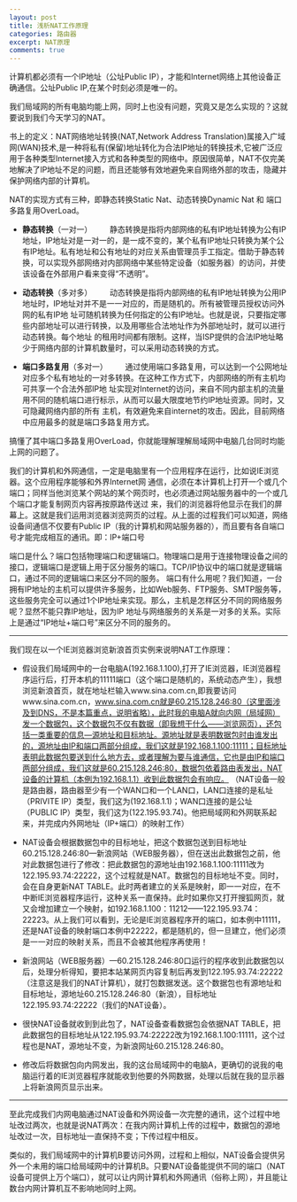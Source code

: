 ```yaml
---
layout: post
title: 浅析NAT工作原理
categories: 路由器
excerpt: NAT原理
comments: true
---
```


计算机都必须有一个IP地址（公址Public IP），才能和Internet网络上其他设备正确通信。公址Public IP,在某个时刻必须是唯一的。

我们局域网的所有电脑均能上网，同时上也没有问题，究竟又是怎么实现的？这就要说到我们今天学习的NAT。

书上的定义：NAT网络地址转换(NAT,Network Address Translation)属接入广域网(WAN)技术,是一种将私有(保留)地址转化为合法IP地址的转换技术,它被广泛应用于各种类型Internet接入方式和各种类型的网络中。原因很简单，NAT不仅完美地解决了lP地址不足的问题，而且还能够有效地避免来自网络外部的攻击，隐藏并保护网络内部的计算机。

NAT的实现方式有三种，即静态转换Static Nat、动态转换Dynamic Nat 和 端口多路复用OverLoad。
- **静态转换**（一对一）
　　静态转换是指将内部网络的私有IP地址转换为公有IP地址，IP地址对是一对一的，是一成不变的，某个私有IP地址只转换为某个公有IP地址。私有地址和公有地址的对应关系由管理员手工指定。借助于静态转换，可以实现外部网络对内部网络中某些特定设备（如服务器）的访问，并使该设备在外部用户看来变得“不透明”。

- **动态转换**（多对多）
　　动态转换是指将内部网络的私有IP地址转换为公用IP地址时，IP地址对并不是一一对应的，而是随机的。所有被管理员授权访问外网的私有IP地 址可随机转换为任何指定的公有IP地址。也就是说，只要指定哪些内部地址可以进行转换，以及用哪些合法地址作为外部地址时，就可以进行动态转换。每个地址 的租用时间都有限制。这样，当ISP提供的合法IP地址略少于网络内部的计算机数量时，可以采用动态转换的方式。


- **端口多路复用**（多对一）
　　通过使用端口多路复用，可以达到一个公网地址对应多个私有地址的一对多转换。在这种工作方式下，内部网络的所有主机均可共享一个合法外部IP地 址实现对Internet的访问，来自不同内部主机的流量用不同的随机端口进行标示，从而可以最大限度地节约IP地址资源。同时，又可隐藏网络内部的所有 主机，有效避免来自internet的攻击。因此，目前网络中应用最多的就是端口多路复用方式。


搞懂了其中端口多路复用OverLoad，你就能理解理解局域网中电脑几台同时均能上网的问题了。

我们的计算机和外网通信，一定是电脑里有一个应用程序在运行，比如说IE浏览器。这个应用程序能够和外界Internet网 通信，必须在本计算机上打开一个或几个端口；同样当他浏览某个网站的某个网页时，也必须通过网站服务器中的一个或几个端口才能复制网页内容再按原路传送过 来，我们的浏览器将他显示在我们的屏幕上。这就是我们运用浏览器浏览网页的过程。从上面的过程我们可以知道，网络设备间通信不仅要有Public IP（我的计算机和网站服务器的），而且要有各自端口号才能完成相互的通讯。即：IP+端口号

端口是什么？端口包括物理端口和逻辑端口。物理端口是用于连接物理设备之间的接口，逻辑端口是逻辑上用于区分服务的端口。TCP/IP协议中的端口就是逻辑端口，通过不同的逻辑端口来区分不同的服务。
端口有什么用呢？我们知道，一台拥有IP地址的主机可以提供许多服务，比如Web服务、FTP服务、SMTP服务等，这些服务完全可以通过1个IP地址来实现。那么，主机是怎样区分不同的网络服务呢？显然不能只靠IP地址，因为IP 地址与网络服务的关系是一对多的关系。实际上是通过“IP地址+端口号”来区分不同的服务的。

---          
            
我们现在以一个IE浏览器浏览新浪首页实例来说明NAT工作原理：

- 假设我们局域网中的一台电脑A(192.168.1.100),打开了IE浏览器，IE浏览器程序运行后，打开本机的11111端口（这个端口是随机的，系统动态产生），我想浏览新浪首页，就在地址栏输入www.sina.com.cn,即我要访问www.sina.com.cn，www.sina.com.cn就是60.215.128.246:80（这里面涉及到DNS，不是本篇重点，说明省略），此时我的电脑A就向内网（局域网）发一个数据包，这个数据包不仅有数据（即我想干什么——浏览网页），还包括一类重要的信息—源地址和目标地址。源地址就是表明数据包时由谁发出的，源地址由IP和端口两部分组成，我们这就是192.168.1.100:11111；目标地址表明此数据包要送到什么地方去，或者理解为要与谁通信，它也是由IP和端口两部分组成，我们这就是60.215.128.246:80，数据包依着路由表发出，NAT设备的计算机（本例为192.168.1.1）收到此数据包会有响应。
（NAT设备一般是路由器，路由器至少有一个WAN口和一个LAN口，LAN口连接的是私址（PRIVITE IP）类型，我们这为(192.168.1.1)；WAN口连接的是公址（PUBLIC IP）类型，我们这为(122.195.93.74)。他把局域网和外网联系起来，并完成内外网地址（IP+端口）的映射工作）

- NAT设备会根据数据包中的目标地址，把这个数据包送到目标地址60.215.128.246:80—新浪网站（WEB服务器），但在送出此数据包之前，他对此数据包进行了修改：把此数据包的源地址由192.168.1.100:11111改为122.195.93.74:22222，这个过程就是NAT。数据包的目标地址不变。同时，会在自身更新NAT TABLE。此时两者建立的关系是映射，即一一对应，在不中断IE浏览器程序运行，这种关系一直保持。此时如果你又打开搜狐网页，就又会增加建立一个映射，如192.168.1.100：11212——122.195.93.74：22223。从上我们可以看到，无论是IE浏览器程序开的端口，如本例中11111，还是NAT设备的映射端口本例中22222，都是随机的，但一旦建立，他们必须是一一对应的映射关系，而且不会被其他程序再使用！

- 新浪网站（WEB服务器）—60.215.128.246:80口运行的程序收到此数据包以后，处理分析得知，要把本站某网页内容复制后再发到122.195.93.74:22222（注意这是我们的NAT计算机），就打包数据发送。这个数据包也有源地址和目标地址，源地址60.215.128.246:80（新浪），目标地址122.195.93.74:22222（我们的NAT设备）。

- 很快NAT设备就收到到此包了，NAT设备查看数据包会依据NAT TABLE，把此数据包的目标地址从122.195.93.74:22222改为192.168.1.100:11111，这个过程也是NAT，源地址不变，为新浪网址60.215.128.246:80。
- 修改后将数据包向内网发出，我的这台局域网中的电脑A，更确切的说我的电脑运行着的IE浏览器程序就能收到他要的外网数据，处理以后就在我的显示器上将新浪网页显示出来。

---

至此完成我们内网电脑通过NAT设备和外网设备一次完整的通讯，这个过程中地址改过两次，也就是说NAT两次：在我内网计算机上传的过程中，数据包的源地址改过一次，目标地址一直保持不变；下传过程中相反。

类似的，我们局域网中的计算机B要访问外网，过程和上相似，NAT设备会提供另外一个未用的端口给局域网中的计算机B。只要NAT设备能提供不同的端口（NAT设备可提供上万个端口），就可以让内网计算机和外网通讯（俗称上网），并且能让数台内网计算机互不影响地同时上网。
